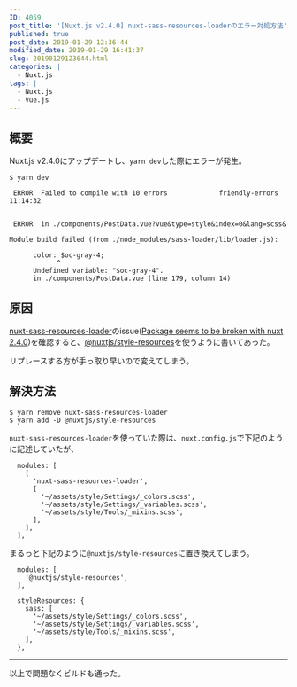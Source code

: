 ```yaml
---
ID: 4059
post_title: '[Nuxt.js v2.4.0] nuxt-sass-resources-loaderのエラー対処方法'
published: true
post_date: 2019-01-29 12:36:44
modified_date: 2019-01-29 16:41:37
slug: 20190129123644.html
categories: |
  - Nuxt.js
tags: |
  - Nuxt.js
  - Vue.js
---
```

## 概要

Nuxt.js v2.4.0にアップデートし、`yarn dev`した際にエラーが発生。

```language-bash
$ yarn dev

 ERROR  Failed to compile with 10 errors             friendly-errors 11:14:32


 ERROR  in ./components/PostData.vue?vue&type=style&index=0&lang=scss&

Module build failed (from ./node_modules/sass-loader/lib/loader.js):

      color: $oc-gray-4;
            ^
      Undefined variable: "$oc-gray-4".
      in ./components/PostData.vue (line 179, column 14)
```

## 原因

[nuxt-sass-resources-loader](https://github.com/anteriovieira/nuxt-sass-resources-loader)のissue([Package seems to be broken with nuxt 2.4.0](https://github.com/anteriovieira/nuxt-sass-resources-loader/issues/25))を確認すると、[@nuxtjs/style-resources](https://github.com/nuxt-community/style-resources-module)を使うように書いてあった。

リプレースする方が手っ取り早いので変えてしまう。

## 解決方法

```language-bash
$ yarn remove nuxt-sass-resources-loader
$ yarn add -D @nuxtjs/style-resources
```

`nuxt-sass-resources-loader`を使っていた際は、`nuxt.config.js`で下記のように記述していたが、
```language-js
  modules: [
    [
      'nuxt-sass-resources-loader',
      [
        '~/assets/style/Settings/_colors.scss',
        '~/assets/style/Settings/_variables.scss',
        '~/assets/style/Tools/_mixins.scss',
      ],
    ],
  ],
```

まるっと下記のように`@nuxtjs/style-resources`に置き換えてしまう。

```language-js
  modules: [
    '@nuxtjs/style-resources',
  ],

  styleResources: {
    sass: [
      '~/assets/style/Settings/_colors.scss',
      '~/assets/style/Settings/_variables.scss',
      '~/assets/style/Tools/_mixins.scss',
    ],
  },
```

---

以上で問題なくビルドも通った。